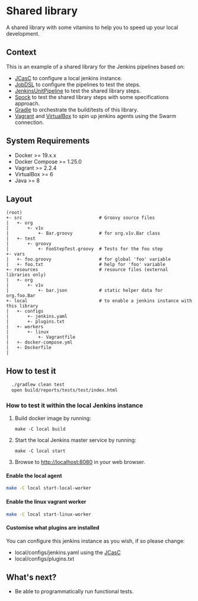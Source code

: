 # Shared library

A shared library with some vitamins to help you to speed up your local development.

## Context

This is an example of a shared library for the Jenkins pipelines based on:

- [JCasC](https://jenkins.io/projects/jcasc/) to configure a local jenkins instance.
- [JobDSL](https://github.com/jenkinsci/job-dsl-plugin/wiki) to configure the pipelines to test the steps.
- [JenkinsUnitPipeline](https://github.com/jenkinsci/JenkinsPipelineUnit) to test the shared library steps.
- [Spock](http://spockframework.org/spock/docs/1.0/introduction.html) to test the shared library steps with some specifications approach.
- [Gradle](https://docs.gradle.org/current/userguide/userguide.html) to orchestrate the build/tests of this library.
- [Vagrant](https://www.vagrantup.com/docs/index.html) and [VirtualBox](https://www.virtualbox.org/wiki/Documentation) to spin up jenkins agents using the Swarm connection.

## System Requirements

- Docker >= 19.x.x
- Docker Compose >= 1.25.0
- Vagrant >= 2.2.4
- VirtualBox >= 6
- Java >= 8

## Layout

```
(root)
+- src                             # Groovy source files
|   +- org
|       +- v1v
|           +- Bar.groovy          # for org.v1v.Bar class
|   +- test
|       +- groovy
|           +- FooStepTest.groovy  # Tests for the foo step
+- vars
|   +- foo.groovy                  # for global 'foo' variable
|   +- foo.txt                     # help for 'foo' variable
+- resources                       # resource files (external libraries only)
|   +- org
|       +- v1v
|           +- bar.json            # static helper data for org.foo.Bar
+- local                           # to enable a jenkins instance with this library
|   +- configs
|       +- jenkins.yaml
|       +- plugins.txt
|   +- workers
|       +- linux
|           +- Vagrantfile
|   +- docker-compose.yml
|   +- Dockerfile
|
```

## How to test it

```bash
  ./gradlew clean test
  open build/reports/tests/test/index.html
```

### How to test it within the local Jenkins instance

1. Build docker image by running:

   ```
   make -C local build
   ```

2. Start the local Jenkins master service by running:

   ```
   make -C local start
   ```

3. Browse to <http://localhost:8080> in your web browser.

#### Enable the local agent

  ```bash
  make -C local start-local-worker
  ```

#### Enable the linux vagrant worker

  ```bash
  make -C local start-linux-worker
  ```

#### Customise what plugins are installed

You can configure this jenkins instance as you wish, if so please change:

* local/configs/jenkins.yaml using the [JCasC](https://jenkins.io/projects/jcasc/)
* local/configs/plugins.txt

## What's next?

- Be able to programmatically run functional tests.
